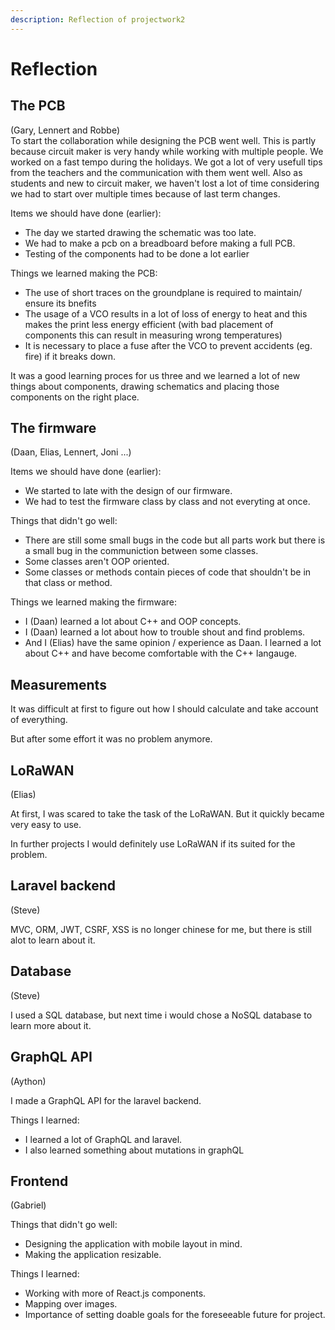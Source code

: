 ```yaml
---
description: Reflection of projectwork2
---
```


# Reflection

## **The PCB**

\(Gary, Lennert and Robbe\)  
To start the collaboration while designing the PCB went well. This is partly because circuit maker is very handy while working with multiple people. We worked on a fast tempo during the holidays. We got a lot of very usefull tips from the teachers and the communication with  them went well. Also as students and new to circuit maker, we haven't lost a lot of time considering we had to start over multiple times because of last term changes. 

Items we should have done \(earlier\):

* The day we started drawing the schematic was too late.
* We had to make a pcb on a breadboard before making a full PCB.
* Testing of the components had to be done a lot earlier

Things we learned making the PCB:

* The use of short traces on the groundplane is required to maintain/ ensure its bnefits
* The usage of a VCO results in a lot of loss of energy to heat and this makes the print less energy efficient  \(with bad placement of components this can result in measuring wrong temperatures\)
* It is necessary to place a fuse after the VCO to prevent accidents \(eg. fire\) if it breaks down.

It was a good learning proces for us three and we learned a lot of new things about components, drawing schematics and placing those components on the right place.

## The firmware

\(Daan, Elias, Lennert, Joni ...\)

Items we should have done \(earlier\):

* We started to late with the design of our firmware.
* We had to test the firmware class by class and not everyting at once.

Things that didn't go well:

* There are still some small bugs in the code but all parts work but there is a small bug in the communiction between some classes.
* Some classes aren't OOP oriented.
* Some classes or methods contain pieces of code that shouldn't be in that class or method.

  
Things we learned making the firmware:

* I \(Daan\) learned a lot about C++ and OOP concepts.
* I \(Daan\) learned a lot about how to trouble shout and find problems.
* And I \(Elias\) have the same opinion / experience as Daan. I learned a lot about C++ and have become comfortable with the C++ langauge.

## Measurements

It was difficult at first to figure out how I should calculate and take account of everything.

But after some effort it was no problem anymore.

## LoRaWAN

\(Elias\)

At first, I was scared to take the task of the LoRaWAN. But it quickly became very easy to use.

In further projects I would definitely use LoRaWAN if its suited for the problem.

##  Laravel backend

\(Steve\)

MVC, ORM, JWT, CSRF, XSS is no longer chinese for me,  but there is still alot to learn about it.

## Database

\(Steve\)

I used a SQL database, but next time i would chose a NoSQL database to learn more about it.

## GraphQL API

\(Aython\)

I made a GraphQL API for the laravel backend.

Things I learned:

* I learned a lot of GraphQL and laravel.
* I also learned something about mutations in graphQL

## Frontend

\(Gabriel\)

Things that didn't go well:

* Designing the application with mobile layout in mind.
* Making the application resizable. 

  
Things I learned:

* Working with more of React.js components.
* Mapping over images.
* Importance of setting doable goals for the foreseeable future for project.

